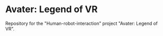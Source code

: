 # Avater: Legend of VR
Repository for the "Human-robot-interaction" project "Avater: Legend of VR". 
